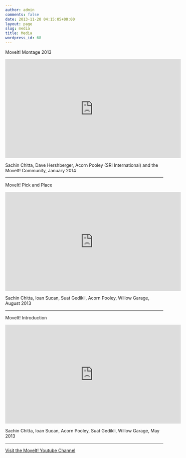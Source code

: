 ```yaml
---
author: admin
comments: false
date: 2013-11-20 04:15:05+00:00
layout: page
slug: media
title: Media
wordpress_id: 68
---
```


MoveIt! Montage 2013


<p>
    <iframe width="560" height="315" src="https://www.youtube.com/embed/dblCGZzeUqs" frameborder="0" allowfullscreen></iframe>
</p>

Sachin Chitta, Dave Hershberger, Acorn Pooley (SRI International) and the MoveIt! Community, January 2014


* * *


MoveIt! Pick and Place

<p>
    <iframe width="560" height="315" src="https://www.youtube.com/embed/Jk_s98U5ob8" frameborder="0" allowfullscreen></iframe>
</p>

Sachin Chitta, Ioan Sucan, Suat Gedikli, Acorn Pooley, Willow Garage, August 2013

* * *
MoveIt! Introduction

<p>
    <iframe width="560" height="315" src="https://www.youtube.com/embed/vAeEEoxVhAo" frameborder="0" allowfullscreen></iframe>
</p>






Sachin Chitta, Ioan Sucan, Acorn Pooley, Suat Gedikli, Willow Garage, May 2013






* * *




[Visit the MoveIt! Youtube Channel](http://www.youtube.com/user/moveitrobot)

